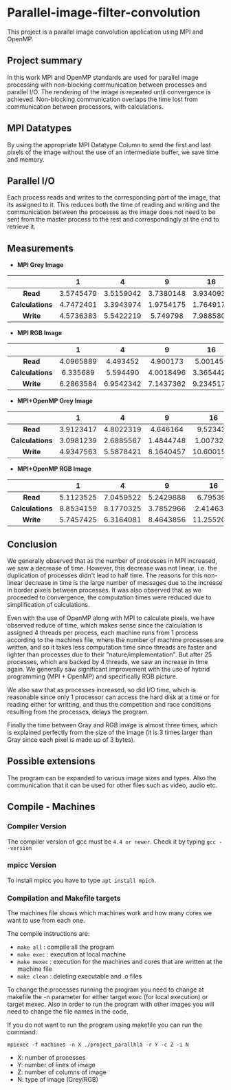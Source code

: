 # Parallel-image-filter-convolution
This project is a parallel image convolution application using MPI and OpenMP.

## Project summary
In this work MPI and OpenMP standards are used for parallel image processing with non-blocking communication between processes and parallel I/O. The rendering of the image is repeated until convergence is achieved. Non-blocking communication overlaps the time lost from communication between processors, with calculations. 

## MPI Datatypes
By using the appropriate MPI Datatype Column to send the first and last pixels of the image without the use of an intermediate buffer, we save time and memory.

## Parallel I/O
Each process reads and writes to the corresponding part of the image, that its assigned to it. This reduces both the time of reading and writing and the communication between the processes as the image does not need to be sent from the master process to the rest and correspondingly at the end to retrieve it.

## Measurements
  - **MPI Grey Image**
  
  |                | 1             | 4          | 9           | 16           | 25           | 36           | 64           |
  | :-------------:|:-------------:|:----------:|:-----------:|:------------:|:------------:|:------------:|:------------:|
  | **Read**           | 3.5745479     | 3.5159042  |3.7380148    |3.9340938     |5.1139713     |5.7315604     |6.3847808     |
  | **Calculations**   | 4.7472401     | 3.3943974  |1.9754175    |1.7649175     |1.6002157     |1.52450783    |1.4991442     |
  | **Write**          | 4.5736383     | 5.5422219  |5.749798     |7.9885803     |9.6555623     |11.5538539    |15.3479368    |
  

  - **MPI RGB Image**
  
  |                | 1             | 4          | 9           | 16           | 25           | 36           | 64           |
  | :-------------:|:-------------:|:----------:|:-----------:|:------------:|:------------:|:------------:|:------------:|
  | **Read**           | 4.0965889     | 4.493452  |4.900173    |5.001458     |5.569235     |6.038952     |7.0346531     |
  | **Calculations**   | 6.335689     | 5.594490  |4.0018496    |3.3654422     |2.8236234     |2.4120980    |2.1567228     |
  | **Write**          | 6.2863584     | 6.9542342  |7.1437362     |9.2345170     |10.5724136     |10.9264563    |13.4623461 |
  
  
  - **MPI+OpenMP Grey Image**
  
  |                | 1             | 4          | 9           | 16           | 25           | 36           |
  | :-------------:|:-------------:|:----------:|:-----------:|:------------:|:------------:|:------------:|
  | **Read**           | 3.9123417     | 4.8022319  |4.646164    |9.523439     |7.7322494     |7.813583     |
  | **Calculations**   | 3.0981239     | 2.6885567  |1.4844748    |1.0073215     |0.7877467     |1.0377608    |
  | **Write**          | 4.9347563     | 5.5878421  |8.1640457     |10.6001583     |10.9791241     |12.0770332    |
  
  
  - **MPI+OpenMP RGB Image**
  
  |                | 1             | 4          | 9           | 16           | 25           | 36           |
  | :-------------:|:-------------:|:----------:|:-----------:|:------------:|:------------:|:------------:|
  | **Read**           | 5.1123525     | 7.0459522  |5.2429888    |6.795392     |7.6580692     |8.7994973     |
  | **Calculations**   | 8.8534159     | 8.1770325  |3.7852966    |2.4146305     |1.5947278     |1.3748322    |
  | **Write**          | 5.7457425     | 6.3164081  |8.4643856     |11.2552024     |14.2507892     |16.0013461    |


## Conclusion
We generally observed that as the number of processes in MPI increased, we saw a decrease of time. However, this decrease was not linear, i.e. the duplication of processes didn't lead to half time. The reasons for this non-linear decrease in time is  the large number of messages due to the increase in border pixels between processes. It was also observed that as we proceeded to convergence, the computation times were reduced due to simplification of calculations. 

Even with the use of OpenMP along with MPI to calculate pixels, we have observed reduce of time, which makes sense since the calculation is assigned 4 threads per process, each machine runs from 1 process according to the machines file, where the number of machine processes are written, and so it takes less computation time since threads are faster and lighter than processes due to their "nature/implementation". But after 25 processes, which are backed by 4 threads, we saw an increase in time again. We generally saw significant improvement with the use of hybrid programming (MPI + OpenMP) and specifically RGB picture. 

We also saw that as processes increased, so did I/O time, which is reasonable since only 1 processor can access the hard disk at a time or for reading either for writting, and thus the competition and race conditions resulting from the processes, delays the program. 

Finally the time between Gray and RGB image is almost three times, which is explained perfectly from the size of the image (it is 3 times larger than Gray since each pixel is made up of 3 bytes).

## Possible extensions
The program can be expanded to various image sizes and types. Also the communication that it can be used for other files such as video, audio etc.

## Compile - Machines

### Compiler Version
The compiler version of gcc must be `4.4 or newer`. Check it by typing `gcc --version`

### mpicc Version
To install mpicc you have to type `apt install mpich`.

### Compilation and Makefile targets

The machines file shows which machines work and how many cores we want to use from each one.

The compile instructions are:
  - `make all` : compile all the program
  - `make exec` : execution at local machine
  - `make mexec` : execution for the machines and cores that are written at the machine file
  - `make clean` : deleting executable and .o files
  
To change the processes running the program you need to change at makefile the -n parameter for either target exec (for local execution) or target mexec. Also in order to run the program with other images you will need to change the file names in the code.

If you do not want to run the program using makefile you can run the command:

```mpiexec -f machines -n X ./project_parallhla -r Y -c Z -i N```

  - X: number of processes
  - Y: number of lines of image
  - Z: number of columns of image
  - N: type of image (Grey/RGB)
  
  
